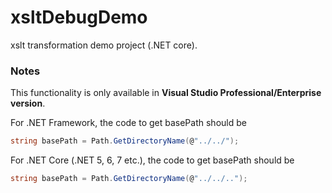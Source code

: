 # xsltDebugDemo
xslt transformation demo project (.NET core).

### Notes

This functionality is only available in **Visual Studio Professional/Enterprise version**. 

For .NET Framework, the code to get basePath should be

```cs
string basePath = Path.GetDirectoryName(@"../../");
```


For .NET Core (.NET 5, 6, 7 etc.), the code to get basePath should be

```cs
string basePath = Path.GetDirectoryName(@"../../..");
```

